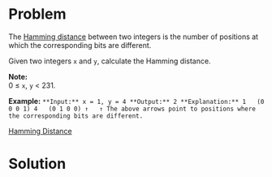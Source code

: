 
# Problem

The [Hamming distance](https://en.wikipedia.org/wiki/Hamming_distance) between
two integers is the number of positions at which the corresponding bits are
different.

Given two integers `x` and `y`, calculate the Hamming distance.

**Note:**  
0 ≤ `x`, `y` < 231.

**Example:**
    ```
    **Input:** x = 1, y = 4
    **Output:** 2
    **Explanation:**
    1   (0 0 0 1)
    4   (0 1 0 0)
           ↑   ↑
    The above arrows point to positions where the corresponding bits are different.
    ```



[Hamming Distance](https://leetcode.com/problems/hamming-distance)

# Solution



